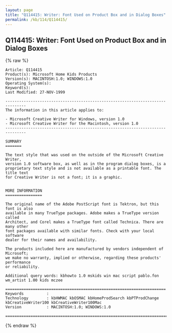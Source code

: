 ```yaml
---
layout: page
title: "Q114415: Writer: Font Used on Product Box and in Dialog Boxes"
permalink: /kb/114/Q114415/
---
```


## Q114415: Writer: Font Used on Product Box and in Dialog Boxes

{% raw %}

	Article: Q114415
	Product(s): Microsoft Home Kids Products
	Version(s): MACINTOSH:1.0; WINDOWS:1.0
	Operating System(s): 
	Keyword(s): 
	Last Modified: 27-NOV-1999
	
	-------------------------------------------------------------------------------
	The information in this article applies to:
	
	- Microsoft Creative Writer for Windows, version 1.0 
	- Microsoft Creative Writer for the Macintosh, version 1.0 
	-------------------------------------------------------------------------------
	
	SUMMARY
	=======
	
	The text style that was used on the outside of the Microsoft Creative Writer,
	version 1.0 software box, as well as in the program dialog boxes, is a
	proprietary text style and is not available as a printable font. The title text
	for Creative Writer is not a font; it is a graphic.
	
	
	MORE INFORMATION
	================
	
	The original name of the Adobe PostScript font is Tektron, but this font is also
	available in many TrueType packages. Adobe makes a TrueType version called
	Architect, and Corel makes a TrueType font called Technica. There are many other
	font packages available with similar fonts. Check with your local software
	dealer for their names and availability.
	
	The products included here are manufactured by vendors independent of Microsoft;
	we make no warranty, implied or otherwise, regarding these products' performance
	or reliability.
	
	Additional query words: kbhowto 1.0 mskids win mac script pablo.fon wm_artist 1.00 kids mczee
	
	======================================================================
	Keywords          :  
	Technology        : kbHWMAC kbOSMAC kbHomeProdSearch kbPTProdChange kbCreativeWriter100 kbCreativeWriter100Mac
	Version           : MACINTOSH:1.0; WINDOWS:1.0
	
	=============================================================================
	

{% endraw %}
